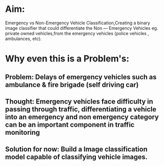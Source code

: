 # Aim:
Emergency vs Non-Emergency Vehicle Classification,Creating a binary image classifier that could differentiate the Non — Emergency Vehicles eg. private owned vehicles,from the emergency vehicles (police vehicles , ambulances, etc).

# Why even this is a Problem's:
## Problem: Delays of emergency vehicles such as ambulance & fire brigade (self driving car)

## Thought: Emergency vehicles face difficulty in passing through traffic, differentiating a vehicle into an emergency and non emergency category can be an important component in traffic monitoring

## Solution for now: Build a Image classification model capable of classifying vehicle images.
